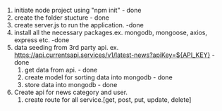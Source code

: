 1. initiate node project using "npm init" - done
2. create the folder stucture - done
3. create server.js to run the application. -done
4. install all the necessary packages.ex. mongodb, mongoose,  axios, express etc. -done
5. data seeding from 3rd party api. ex. https://api.currentsapi.services/v1/latest-news?apiKey=${API_KEY} - done
    1. get data from api. - done
    2. create model for sorting data into mongodb - done
    3. store data into mongodb - done
6. Create api for news category and user.
    1. create route for all service.[get, post, put, update, delete]